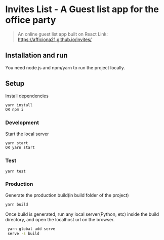 Invites List - A Guest list app for the office party
===========

> An online guest list app built on React
Link: https://afficiona21.github.io/invites/

## Installation and run
You need node.js and npm/yarn to run the project locally.

## Setup
Install dependencies
```sh
yarn install
OR npm i
```

### Development
Start the local server
```sh
yarn start
OR yarn start
```

### Test
```sh
yarn test
```

### Production
Generate the production build(in build folder of the project)
```sh
yarn build
```
Once build is generated, run any local server(Python, etc) inside the build directory, and open the localhost url on the browser.

```sh
 yarn global add serve
 serve -s build
```
